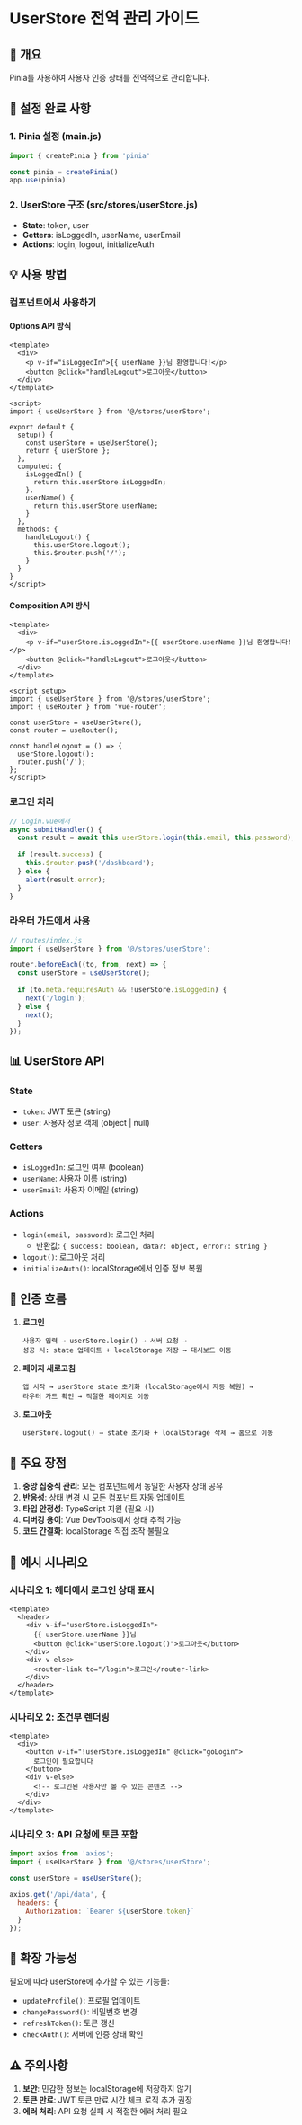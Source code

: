 # UserStore 전역 관리 가이드

## 📌 개요
Pinia를 사용하여 사용자 인증 상태를 전역적으로 관리합니다.

## 🚀 설정 완료 사항

### 1. Pinia 설정 (main.js)
```javascript
import { createPinia } from 'pinia'

const pinia = createPinia()
app.use(pinia)
```

### 2. UserStore 구조 (src/stores/userStore.js)
- **State**: token, user
- **Getters**: isLoggedIn, userName, userEmail
- **Actions**: login, logout, initializeAuth

## 💡 사용 방법

### 컴포넌트에서 사용하기

#### Options API 방식
```vue
<template>
  <div>
    <p v-if="isLoggedIn">{{ userName }}님 환영합니다!</p>
    <button @click="handleLogout">로그아웃</button>
  </div>
</template>

<script>
import { useUserStore } from '@/stores/userStore';

export default {
  setup() {
    const userStore = useUserStore();
    return { userStore };
  },
  computed: {
    isLoggedIn() {
      return this.userStore.isLoggedIn;
    },
    userName() {
      return this.userStore.userName;
    }
  },
  methods: {
    handleLogout() {
      this.userStore.logout();
      this.$router.push('/');
    }
  }
}
</script>
```

#### Composition API 방식
```vue
<template>
  <div>
    <p v-if="userStore.isLoggedIn">{{ userStore.userName }}님 환영합니다!</p>
    <button @click="handleLogout">로그아웃</button>
  </div>
</template>

<script setup>
import { useUserStore } from '@/stores/userStore';
import { useRouter } from 'vue-router';

const userStore = useUserStore();
const router = useRouter();

const handleLogout = () => {
  userStore.logout();
  router.push('/');
};
</script>
```

### 로그인 처리
```javascript
// Login.vue에서
async submitHandler() {
  const result = await this.userStore.login(this.email, this.password);
  
  if (result.success) {
    this.$router.push('/dashboard');
  } else {
    alert(result.error);
  }
}
```

### 라우터 가드에서 사용
```javascript
// routes/index.js
import { useUserStore } from '@/stores/userStore';

router.beforeEach((to, from, next) => {
  const userStore = useUserStore();
  
  if (to.meta.requiresAuth && !userStore.isLoggedIn) {
    next('/login');
  } else {
    next();
  }
});
```

## 📊 UserStore API

### State
- `token`: JWT 토큰 (string)
- `user`: 사용자 정보 객체 (object | null)

### Getters
- `isLoggedIn`: 로그인 여부 (boolean)
- `userName`: 사용자 이름 (string)
- `userEmail`: 사용자 이메일 (string)

### Actions
- `login(email, password)`: 로그인 처리
  - 반환값: `{ success: boolean, data?: object, error?: string }`
- `logout()`: 로그아웃 처리
- `initializeAuth()`: localStorage에서 인증 정보 복원

## 🔐 인증 흐름

1. **로그인**
   ```
   사용자 입력 → userStore.login() → 서버 요청 → 
   성공 시: state 업데이트 + localStorage 저장 → 대시보드 이동
   ```

2. **페이지 새로고침**
   ```
   앱 시작 → userStore state 초기화 (localStorage에서 자동 복원) →
   라우터 가드 확인 → 적절한 페이지로 이동
   ```

3. **로그아웃**
   ```
   userStore.logout() → state 초기화 + localStorage 삭제 → 홈으로 이동
   ```

## 🎯 주요 장점

1. **중앙 집중식 관리**: 모든 컴포넌트에서 동일한 사용자 상태 공유
2. **반응성**: 상태 변경 시 모든 컴포넌트 자동 업데이트
3. **타입 안정성**: TypeScript 지원 (필요 시)
4. **디버깅 용이**: Vue DevTools에서 상태 추적 가능
5. **코드 간결화**: localStorage 직접 조작 불필요

## 📝 예시 시나리오

### 시나리오 1: 헤더에서 로그인 상태 표시
```vue
<template>
  <header>
    <div v-if="userStore.isLoggedIn">
      {{ userStore.userName }}님
      <button @click="userStore.logout()">로그아웃</button>
    </div>
    <div v-else>
      <router-link to="/login">로그인</router-link>
    </div>
  </header>
</template>
```

### 시나리오 2: 조건부 렌더링
```vue
<template>
  <div>
    <button v-if="!userStore.isLoggedIn" @click="goLogin">
      로그인이 필요합니다
    </button>
    <div v-else>
      <!-- 로그인된 사용자만 볼 수 있는 콘텐츠 -->
    </div>
  </div>
</template>
```

### 시나리오 3: API 요청에 토큰 포함
```javascript
import axios from 'axios';
import { useUserStore } from '@/stores/userStore';

const userStore = useUserStore();

axios.get('/api/data', {
  headers: {
    Authorization: `Bearer ${userStore.token}`
  }
});
```

## 🔧 확장 가능성

필요에 따라 userStore에 추가할 수 있는 기능들:
- `updateProfile()`: 프로필 업데이트
- `changePassword()`: 비밀번호 변경
- `refreshToken()`: 토큰 갱신
- `checkAuth()`: 서버에 인증 상태 확인

## ⚠️ 주의사항

1. **보안**: 민감한 정보는 localStorage에 저장하지 않기
2. **토큰 만료**: JWT 토큰 만료 시간 체크 로직 추가 권장
3. **에러 처리**: API 요청 실패 시 적절한 에러 처리 필요